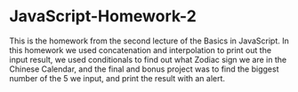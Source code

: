 # JavaScript-Homework-2
This is the homework from the second lecture of the Basics in JavaScript.
In this homework we used concatenation and interpolation to print out the input result, we used conditionals to find out what Zodiac sign we are in the Chinese Calendar, and the final and bonus project was to find the biggest number of the 5 we input, and print the result with an alert.
